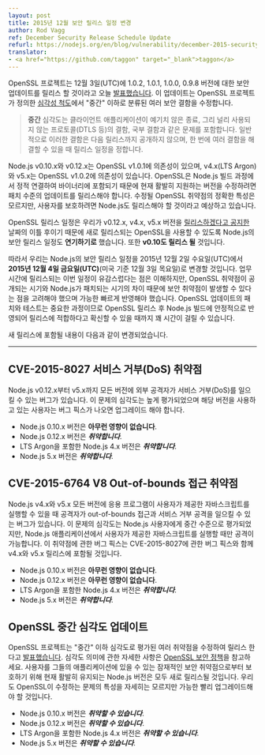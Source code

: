 ```yaml
---
layout: post
title: 2015년 12월 보안 릴리스 일정 변경
author: Rod Vagg
ref: December Security Release Schedule Update
refurl: https://nodejs.org/en/blog/vulnerability/december-2015-security-release-update/
translator:
- <a href="https://github.com/taggon" target="_blank">taggon</a>
---
```


<!--
The OpenSSL project [announced](https://mta.openssl.org/pipermail/openssl-announce/2015-November/000045.html) today that they will be releasing security updates for versions 1.0.2, 1.0.1, 1.0.0 and 0.9.8 on the 3rd of December UTC. The updates will fix a number of security defects, the highest of which is classified as "moderate" severity according to their [severity scale](https://www.openssl.org/policies/secpolicy.html):
-->
OpenSSL 프로젝트는 12월 3일(UTC)에 1.0.2, 1.0.1, 1.0.0, 0.9.8 버전에 대한 보안 업데이트를 릴리스 할 것이라고 오늘 [발표했습니다](https://mta.openssl.org/pipermail/openssl-announce/2015-November/000045.html).
이 업데이트는 OpenSSL 프로젝트가 정의한 [심각성 척도](https://www.openssl.org/policies/secpolicy.html)에서 "중간" 이하로 분류된 여러 보안 결함을 수정합니다.

<!--
> MODERATE Severity. This includes issues like crashes in client applications, flaws in protocols that are less commonly used (such as DTLS), and local flaws. These will in general be kept private until the next release, and that release will be scheduled so that it can roll up several such flaws at one time.
-->

> **중간** 심각도는 클라이언트 애플리케이션이 예기치 않은 종료, 그리 널리 사용되지 않는 프로토콜(DTLS 등)의 결함, 국부 결함과 같은 문제를 포함합니다.
> 일반적으로 이러한 결함은 다음 릴리스까지 공개하지 않으며, 한 번에 여러 결함을 해결할 수 있을 때 릴리스 일정을 정합니다.

<!--
Node.js versions v0.10.x and v0.12.x depend on OpenSSL v1.0.1 and versions v4.x (LTS Argon) and v5.x depend on OpenSSL v1.0.2. As the Node.js build process statically links OpenSSL into binaries, we will be required to release patch-level updates to all of our actively supported versions to include the upstream fixes. While we are unaware of the exact nature of the OpenSSL vulnerabilities being fixed, we must consider it likely that Node.js releases will be required in order to protect users.
-->
Node.js v0.10.x와 v0.12.x는 OpenSSL v1.0.1에 의존성이 있으며, v4.x(LTS Argon)와 v5.x는 OpenSSL v1.0.2에 의존성이 있습니다.
OpenSSL은 Node.js 빌드 과정에서 정적 연결하여 바이너리에 포함되기 때문에 현재 활발히 지원하는 버전을 수정하려면 패치 수준의 업데이트를 릴리스해야 합니다.
수정될 OpenSSL 취약점의 정확한 특성은 모르지만, 사용자를 보호하려면 Node.js도 릴리스해야 할 것이라고 예상하고 있습니다.

<!--
Since the OpenSSL release schedule is two days after our [announced updates](https://groups.google.com/forum/#!topic/nodejs-sec/Zf7Nxtg230E) for v0.12.x, v4.x and v5.x, we have decided to **postpone our security releases to coincide with OpenSSL release availability**. We will also be **including v0.10 in our set of releases**.
-->
OpenSSL 릴리스 일정은 우리가 v0.12.x, v4.x, v5.x 버전을 [릴리스하겠다고 공지한](https://groups.google.com/forum/#!topic/nodejs-sec/Zf7Nxtg230E) 날짜의 이틀 후이기 때문에 새로 릴리스되는 OpenSSL을 사용할 수 있도록 Node.js의 보안 릴리스 일정도 **연기하기로** 했습니다. 또한 **v0.10도 릴리스 될** 것입니다.

<!--
Therefore, we are moving our planned security releases for Node.js from Wednesday the 2nd of December 2015, UTC to the **Friday, the 4th of December 2015, UTC** _(Thursday the 3rd of December US time)_. We understand that the timing of this during the work-week is unfortunate but we must take into account the possibility of introducing a vulnerability gap between disclosure of OpenSSL vulnerabilities and patched releases by Node.js and therefore must respond as quickly as practical. Please be aware that patching and testing of OpenSSL updates is a non-trivial exercise and there will be significant delay after the OpenSSL releases before we can be confident that Node.js builds are stable and suitable for release.
-->
따라서 우리는 Node.js의 보안 릴리스 일정을 2015년 12월 2일 수요일(UTC)에서 **2015년 12월 4일 금요일(UTC)**(미국 기준 12월 3일 목요일)로 변경할 것입니다.
업무 시간에 릴리스되는 이번 일정이 유감스럽다는 점은 이해하지만, OpenSSL 취약점이 공개되는 시기와 Node.js가 패치되는 시기의 차이 때문에 보안 취약점이 발생할 수 있다는 점을 고려해야 했으며 가능한 빠르게 반영해야 했습니다.
OpenSSL 업데이트의 패치와 테스트는 중요한 과정이므로 OpenSSL 릴리스 후 Node.js 빌드에 안정적으로 반영되어 릴리스에 적합하다고 확신할 수 있을 때까지 꽤 시간이 걸릴 수 있습니다.

<!--
An updated summary of the release inclusions is available below:
-->
새 릴리스에 포함될 내용이 다음과 같이 변경되었습니다.

---------------------------------------------

<!--
## CVE-2015-8027 Denial of Service Vulnerability

A bug exists in Node.js, all versions of v0.12.x through to v5.x inclusive, whereby an external attacker can cause a denial of service. The severity of this issue is high and users of the affected versions should plan to upgrade when a fix is made available.

* Versions 0.10.x of Node.js are ***not affected***.
* Versions 0.12.x of Node.js are ***vulnerable***.
* Versions 4.x, including LTS Argon, of Node.js are ***vulnerable***.
* Versions 5.x of Node.js are ***vulnerable***.
-->
## CVE-2015-8027 서비스 거부(DoS) 취약점

Node.js v0.12.x부터 v5.x까지 모든 버전에 외부 공격자가 서비스 거부(DoS)를 일으킬 수 있는 버그가 있습니다.
이 문제의 심각도는 높게 평가되었으며 해당 버전을 사용하고 있는 사용자는 버그 픽스가 나오면 업그레이드 해야 합니다.

* Node.js 0.10.x 버전은 **아무런 영향이 없습니다**.
* Node.js 0.12.x 버전은 ***취약합니다***.   
* LTS Argon을 포함한 Node.js 4.x 버전은 ***취약합니다***.
* Node.js 5.x 버전은 ***취약합니다***.

<!--
## CVE-2015-6764 V8 Out-of-bounds Access Vulnerability

An additional bug exists in Node.js, all versions of v4.x and v5.x, whereby an attacker may be able to trigger an out-of-bounds access and/or denial of service if user-supplied JavaScript can be executed by an application. The severity of this issue is considered medium for Node.js users, but only under circumstances where an attacker may cause user-supplied JavaScript to be executed within a Node.js application. Fixes will be shipped for the v4.x and v5.x release lines along with fixes for CVE-2015-8027.

* Versions 0.10.x of Node.js are ***not affected***.
* Versions 0.12.x of Node.js are ***not affected***.
* Versions 4.x, including LTS Argon, of Node.js are ***vulnerable***.
* Versions 5.x of Node.js are ***vulnerable***.
-->
## CVE-2015-6764 V8 Out-of-bounds 접근 취약점

Node.js v4.x와 v5.x 모든 버전에 응용 프로그램이 사용자가 제공한 자바스크립트를 실행할 수 있을 때 공격자가 out-of-bounds 접근과 서비스 거부 공격을 일으킬 수 있는 버그가 있습니다.
이 문제의 심각도는 Node.js 사용자에게 중간 수준으로 평가되었지만, Node.js 애플리케이션에서 사용자가 제공한 자바스크립트를 실행할 때만 공격이 가능합니다.
이 취약점에 관한 버그 픽스는 CVE-2015-8027에 관한 버그 픽스와 함께 v4.x와 v5.x 릴리스에 포함될 것입니다.

* Node.js 0.10.x 버전은 **아무런 영향이 없습니다**.
* Node.js 0.12.x 버전은 **아무런 영향이 없습니다**.   
* LTS Argon을 포함한 Node.js 4.x 버전은 ***취약합니다***.
* Node.js 5.x 버전은 ***취약합니다***.

<!--
## OpenSSL Moderate Severity Update

The OpenSSL project has [announced](https://mta.openssl.org/pipermail/openssl-announce/2015-November/000045.html) a set of releases which contain fixes for multiple vulnerabilities, the highest severity being labelled "moderate". Consult the [OpenSSL security policy](https://www.openssl.org/policies/secpolicy.html) for details on this definition. New releases of all actively maintained Node.js release lines are required in order to protect users against potential vulnerabilities in their applications. We do not have details on the nature of any of the included vulnerabilities or their fixes, users should plan for upgrades as soon as practical.

* Versions 0.10.x of Node.js ***may be vulnerable***.
* Versions 0.12.x of Node.js ***may be vulnerable***.
* Versions 4.x, including LTS Argon, of Node.js ***may be vulnerable***.
* Versions 5.x of Node.js ***may be vulnerable***.
-->
## OpenSSL 중간 심각도 업데이트

OpenSSL 프로젝트는 "중간" 이하 심각도로 평가된 여러 취약점을 수정하여 릴리스 한다고 [발표했습니다](https://mta.openssl.org/pipermail/openssl-announce/2015-November/000045.html).
심각도 의미에 관한 자세한 사항은 [OpenSSL 보안 정책](https://www.openssl.org/policies/secpolicy.html)을 참고하세요.
사용자를 그들의 애플리케이션에 있을 수 있는 잠재적인 보안 취약점으로부터 보호하기 위해 현재 활발히 유지되는 Node.js 버전은 모두 새로 릴리스될 것입니다.
우리도 OpenSSL이 수정하는 문제의 특성을 자세히는 모르지만 가능한 빨리 업그레이드해야 할 것입니다.

* Node.js 0.10.x 버전은 ***취약할 수 있습니다***.
* Node.js 0.12.x 버전은 ***취약할 수 있습니다***.   
* LTS Argon을 포함한 Node.js 4.x 버전은 ***취약할 수 있습니다***.
* Node.js 5.x 버전은 ***취약할 수 있습니다***.
